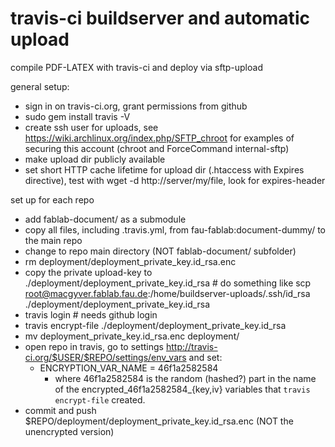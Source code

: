 travis-ci buildserver and automatic upload
=======================

compile PDF-LATEX with travis-ci and deploy via sftp-upload

general setup:
* sign in on travis-ci.org, grant permissions from github
* sudo gem install travis -V
* create ssh user for uploads, see https://wiki.archlinux.org/index.php/SFTP_chroot for examples of securing this account (chroot and ForceCommand internal-sftp)
* make upload dir publicly available
* set short HTTP cache lifetime for upload dir (.htaccess with Expires directive), test with wget -d http://server/my/file, look for expires-header

set up for each repo
* add fablab-document/ as a submodule
* copy all files, including .travis.yml, from fau-fablab:document-dummy/ to the main repo
* change to repo main directory (NOT fablab-document/ subfolder)
* rm deployment/deployment_private_key.id_rsa.enc
* copy the private upload-key to ./deployment/deployment_private_key.id_rsa # do something like scp root@macgyver.fablab.fau.de:/home/buildserver-uploads/.ssh/id_rsa ./deployment/deployment_private_key.id_rsa
* travis login # needs github login
* travis encrypt-file ./deployment/deployment_private_key.id_rsa 
* mv deployment_private_key.id_rsa.enc deployment/
* open repo in travis, go to settings http://travis-ci.org/$USER/$REPO/settings/env_vars and set:
  * ENCRYPTION_VAR_NAME = 46f1a2582584
    * where 46f1a2582584 is the random (hashed?) part in the name of the encrypted_46f1a2582584_{key,iv} variables that ```travis encrypt-file``` created.
* commit and push $REPO/deployment/deployment_private_key.id_rsa.enc (NOT the unencrypted version)

